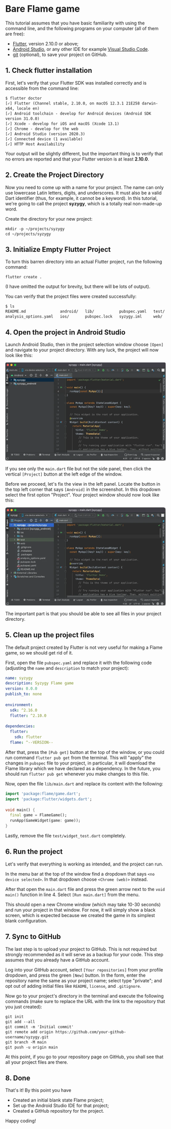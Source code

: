 # Bare Flame game

This tutorial assumes that you have basic familiarity with using the command line, and the following
programs on your computer (all of them are free):

- [Flutter], version 2.10.0 or above;
- [Android Studio], or any other IDE for example [Visual Studio Code].
- [git] (optional), to save your project on GitHub.


## 1. Check flutter installation

First, let's verify that your Flutter SDK was installed correctly and is accessible from the command
line:

```console
$ flutter doctor
[✓] Flutter (Channel stable, 2.10.0, on macOS 12.3.1 21E258 darwin-x64, locale en)
[✓] Android toolchain - develop for Android devices (Android SDK version 31.0.0)
[✓] Xcode - develop for iOS and macOS (Xcode 13.1)
[✓] Chrome - develop for the web
[✓] Android Studio (version 2020.3)
[✓] Connected device (1 available)
[✓] HTTP Host Availability
```

Your output will be slightly different, but the important thing is to verify that no errors are
reported and that your Flutter version is at least **2.10.0**.


## 2. Create the Project Directory

Now you need to come up with a name for your project. The name can only use lowercase Latin letters,
digits, and underscores. It must also be a valid Dart identifier (thus, for example, it cannot be a
keyword). In this tutorial, we're going to call the project **syzygy**, which is a totally real
non-made-up word.

Create the directory for your new project:

```console
mkdir -p ~/projects/syzygy
cd ~/projects/syzygy
```


## 3. Initialize Empty Flutter Project

To turn this barren directory into an actual Flutter project, run the following command:

```console
flutter create .
```

(I have omitted the output for brevity, but there will be lots of output).

You can verify that the project files were created successfully:

```console
$ ls
README.md               android/   lib/           pubspec.yaml   test/
analysis_options.yaml   ios/       pubspec.lock   syzygy.iml     web/
```


## 4. Open the project in Android Studio

Launch Android Studio, then in the project selection window choose `[Open]` and navigate to your
project directory. With any luck, the project will now look like this:

![Project in Android Studio](../images/tutorials/android-studio-screenshot-1.webp)

If you see only the `main.dart` file but not the side panel, then click the vertical `[Project]`
button at the left edge of the window.

Before we proceed, let's fix the view in the left panel. Locate the button in the top left corner
that says `[Android]` in the screenshot. In this dropdown select the first option "Project". Your
project window should now look like this:

![Project in Android Studio](../images/tutorials/android-studio-screenshot-2.webp)

The important part is that you should be able to see all files in your project directory.


## 5. Clean up the project files

The default project created by Flutter is not very useful for making a Flame game, so we should get
rid of it.

First, open the file `pubspec.yaml` and replace it with the following code (adjusting the `name` and
`description` to match your project):

```yaml
name: syzygy
description: Syzygy Flame game
version: 0.0.0
publish_to: none

environment:
  sdk: ^2.16.0
  flutter: ^2.10.0

dependencies:
  flutter:
    sdk: flutter
  flame: ^--VERSION--
```

After that, press the `[Pub get]` button at the top of the window, or you could run command `flutter
pub get` from the terminal. This will "apply" the changes in `pubspec` file to your project, in
particular, it will download the Flame library which we have declared as a dependency. In the
future, you should run `flutter pub get` whenever you make changes to this file.

Now, open the file `lib/main.dart` and replace its content with the following:

```dart
import 'package:flame/game.dart';
import 'package:flutter/widgets.dart';

void main() {
  final game = FlameGame();
  runApp(GameWidget(game: game));
}
```

Lastly, remove the file `test/widget_test.dart` completely.


## 6. Run the project

Let's verify that everything is working as intended, and the project can run.

In the menu bar at the top of the window find a dropdown that says `<no device selected>`. In that
dropdown choose `<Chrome (web)>` instead.

After that open the `main.dart` file and press the green arrow next to the `void main()` function in
line 4. Select `[Run main.dart]` from the menu.

This should open a new Chrome window (which may take 10-30 seconds) and run your project in that
window. For now, it will simply show a black screen, which is expected because we created the game
in its simplest blank configuration.


## 7. Sync to GitHub

The last step is to upload your project to GitHub. This is not required but strongly recommended as
it will serve as a backup for your code. This step assumes that you already have a GitHub account.

Log into your GitHub account, select `[Your repositories]` from your profile dropdown, and press the
green `[New]` button. In the form, enter the repository name the same as your project name; select
type "private"; and opt out of adding initial files like `README`, `license`, and `.gitignore`.

Now go to your project's directory in the terminal and execute the following commands (make sure to
replace the URL with the link to the repository that you just created):

```console
git init
git add --all
git commit -m 'Initial commit'
git remote add origin https://github.com/your-github-username/syzygy.git
git branch -M main
git push -u origin main
```

At this point, if you go to your repository page on GitHub, you shall see that all your project
files are there.


## 8. Done

That's it! By this point you have

- Created an initial blank state Flame project;
- Set up the Android Studio IDE for that project;
- Created a GitHub repository for the project.

Happy coding!


[Flutter]: https://docs.flutter.dev/get-started/install
[git]: https://git-scm.com/downloads
[Android Studio]: https://developer.android.com/studio
[Visual Studio Code]: https://code.visualstudio.com/download
